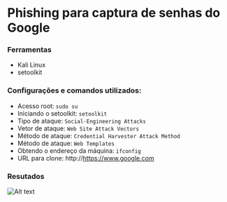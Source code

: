# Phishing para captura de senhas do Google

### Ferramentas

- Kali Linux
- setoolkit

### Configurações e comandos utilizados:  

- Acesso root: ``` sudo su ```
- Iniciando o setoolkit: ``` setoolkit ```
- Tipo de ataque: ``` Social-Engineering Attacks ```
- Vetor de ataque: ``` Web Site Attack Vectors ```
- Método de ataque: ```Credential Harvester Attack Method ```
- Método de ataque: ``` Web Templates ```
- Obtendo o endereço da máquina: ``` ifconfig ```
- URL para clone: http://https://www.google.com

### Resutados

![Alt text](./passwd.png "Optional title")
